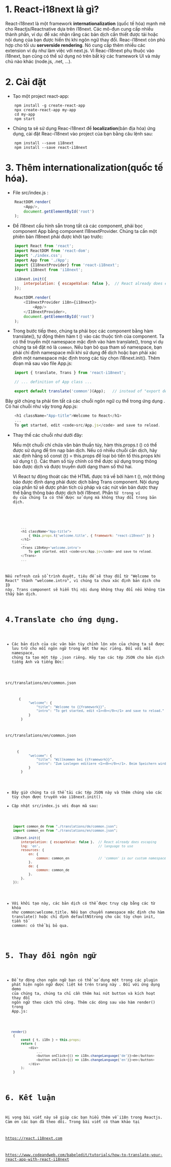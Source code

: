 # 1. React-i18next là gì?
React-i18next là một framework **internationalization** (quốc tế hóa) mạnh mẽ cho Reactjs/Reactnative  dựa trên i18next. Các mô-đun cung cấp nhiều thành phần, ví dụ: để xác nhận rằng các bản dịch cần thiết được tải hoặc nội dung của bạn được hiển thị khi ngôn ngữ thay đổi. Reac-i18next còn phù hợp cho tối ưu **serverside rendering**. Nó cung cấp thêm nhiều các extension ví dụ như làm việc với next.js. Vì Reac-i18next phụ thuộc vào i18next, bạn cũng có thể sử dụng nó trên bất kỳ các framework UI và máy chủ nào khác (node.js, .net, ...).
 # 2. Cài đặt
*  Tạo một project react-app:
```
    npm install -g create-react-app
    npx create-react-app my-app
    cd my-app
    npm start
```
* Chúng ta sẽ sử dụng Reac-i18next để **localization**(bản địa hóa) ứng dụng, cài đặt Reac-i18next  vào project của bạn bằng câu lệnh sau:

```
    npm install --save i18next
    npm install --save react-i18next
```
# 3. Thêm internationalization(quốc tế hóa).
* File src/index.js :

```javascript
    ReactDOM.render(
        <App/>,
        document.getElementById('root')
    );
```
*  Để  i18next cấu hình sẵn trong tất cả các component, phải bọc component App bằng component I18nextProvider. Chúng ta cần một phiên bản i18next phải được khởi tạo trước:

```javascript
    import React from 'react';
    import ReactDOM from 'react-dom';
    import './index.css';
    import App from './App';
    import {I18nextProvider} from 'react-i18next';
    import i18next from 'i18next';

    i18next.init({
        interpolation: { escapeValue: false },  // React already does escaping
    });

    ReactDOM.render(
        <I18nextProvider i18n={i18next}>
            <App/>
        </I18nextProvider>,
        document.getElementById('root')
    );
```
* Trong bước tiếp theo, chúng ta phải bọc các component bằng hàm translate(), tự động thêm hàm t () vào các thuộc tính của component. Ta có thể truyền một namespace  mặc định vào hàm translate(), trong ví dụ  chúng ta sẽ đặt nó là `common`. Nếu bạn bỏ qua tham số namespace, bạn phải chỉ định namespace mỗi khi sử dụng để dịch hoặc bạn phải xác định một namespace mặc định trong các tùy chọn i18next.init(). Thêm đoạn mã sau vào file App.js:
```javascript
    import { translate, Trans } from 'react-i18next';

    // ... definition of App class ...

    export default translate('common')(App);   // instead of "export default App;"
```
Bây giờ chúng ta phải tìm tất cả các chuỗi ngôn ngữ cụ thể trong ứng dụng . Có hai chuỗi như vậy trong App.js:
```javascript
    <h1 className="App-title">Welcome to React</h1>
    ...
    To get started, edit <code>src/App.js</code> and save to reload.
```
*  Thay thế các chuỗi như dưới đây:

     Nếu một chuỗi chỉ chứa văn bản thuần túy, hàm this.props.t () có thể được sử dụng để tìm nạp bản dịch. Nếu có nhiều chuỗi cần dịch, hãy xác định hằng số const {t} = this.props để loại bỏ tiền tố this.props khi sử dụng t (). Các tham số tùy chỉnh có thể được sử dụng trong thông báo được dịch và được truyền dưới dạng tham số thứ hai.
     
     Vì React tự động thoát các thẻ HTML được trả về bởi hàm t (), một thông báo được định dạng phải được dịch bằng Trans component. Nội dung của phần tử <Trans> sẽ được phân tích cú pháp và các nút văn bản được thay thế bằng thông báo được dịch bởi i18next. Phần tử <code> trong ví dụ của chúng ta có thể được sử dụng mà không thay đổi trong bản dịch.
```javascript
        ...
        <h1 className="App-title">
            { this.props.t('welcome.title', { framework: "react-i18next" }) }
        </h1>
        ...
        <Trans i18nKey='welcome.intro'>
            To get started, edit <code>src/App.js</code> and save to reload.
        </Trans>
        ...
```
    
  Nếu refresh cửa sổ trình duyệt, tiêu đề sẽ thay đổi từ "Welcome to React" thành "welcome.intro", vì chúng ta chưa xác định bản dịch cho ID này.  Trans component sẽ hiển thị nội dung không thay đổi nếu không tìm thấy bản dịch.
  # 4.Translate cho ứng dụng.
*    Các bản dịch của các văn bản tùy chỉnh lộn xộn của chúng ta sẽ được lưu trữ cho mỗi ngôn ngữ trong một thư mục riêng. Đối với mỗi namespace, chúng ta tạo một tệp .json riêng. Hãy tạo các tệp JSON cho bản dịch tiếng Anh và tiếng Đức:


   src/translations/en/common.json   
```javascript
       {
            "welcome": {
                "title": "Welcome to {{framework}}",
                "intro": "To get started, edit <1><0></0></1> and save to reload."
            }
        }
```
src/translations/en/common.json    
```javascript
      {
            "welcome": {
                "title": "Willkommen bei {{framework}}",
                "intro": "Zum Loslegen editiere <1><0></0></1>. Beim Speichern wird die App im Browser automatisch neu geladen."
            }
        }
```
*   Bây giờ chúng ta có thể tải các tệp JSON này và thêm chúng vào các tùy chọn được truyền vào i18next.init().
* Cập nhật src/index.js với đoạn mã sau:
```javascript
    import common_de from "./translations/de/common.json";
    import common_en from "./translations/en/common.json";

    i18next.init({
        interpolation: { escapeValue: false },  // React already does escaping
        lng: 'en',                              // language to use
        resources: {
            en: {
                common: common_en               // 'common' is our custom namespace
            },
            de: {
                common: common_de
            },
        },
    });
```
*   Với khởi tạo này, các bản dịch có thể được truy cập bằng các từ khóa như common:welcome.title. Nếu bạn chuyển namespace mặc định cho hàm translate() hoặc chỉ định defaultNStrong cho các tùy chọn init, tiền tố common: có thể bị bỏ qua.
# 5. Thay đổi ngôn ngữ
*    Để tự động chọn ngôn ngữ bạn có thể sử dụng một trong các plugin phát hiện ngôn ngữ được liệt kê trên trang này . Đối với ứng dụng demo của chúng ta, chúng ta chỉ cần thêm hai nút button và kích hoạt thay đổi ngôn ngữ theo cách thủ công. Thêm các dòng sau vào hàm render() trong App.js:
```javascript
   render()
    {
        const { t, i18n } = this.props;
        return (
            <div>
                ...
                <button onClick={() => i18n.changeLanguage('de')}>de</button>
                <button onClick={() => i18n.changeLanguage('en')}>en</button>
            </div>
        );
    }
```
 # 6. Kết luận
Hi vọng bài viết này sẽ giúp các bạn hiểu thêm về i18n trong Reactjs. Cảm ơn các bạn đã theo dõi. Trong bài viết có tham khảo tại 
    
   https://react.i18next.com
    
   https://www.codeandweb.com/babeledit/tutorials/how-to-translate-your-react-app-with-react-i18next